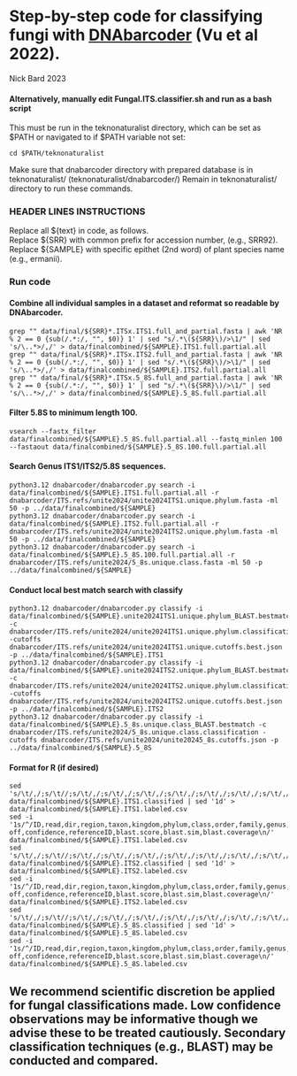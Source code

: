 # Step-by-step code for classifying fungi with [DNAbarcoder](https://github.com/vuthuyduong/dnabarcoder) (Vu et al 2022). <br>
Nick Bard 2023

#### Alternatively, manually edit Fungal.ITS.classifier.sh and run as a bash script

This must be run in the teknonaturalist directory, which can be set as $PATH or navigated to if $PATH variable not set:
```
cd $PATH/teknonaturalist
```

Make sure that dnabarcoder directory with prepared database is in teknonaturalist/ (teknonaturalist/dnabarcoder/)
Remain in teknonaturalist/ directory to run these commands.

### HEADER LINES INSTRUCTIONS
Replace all ${text} in code, as follows.<br>
Replace ${SRR} with common prefix for accession number, (e.g., SRR92).<br>
Replace ${SAMPLE} with specific epithet (2nd word) of plant species name (e.g., ermanii).<br>

### Run code <br>
#### Combine all individual samples in a dataset and reformat so readable by DNAbarcoder.
```
grep "" data/final/${SRR}*.ITSx.ITS1.full_and_partial.fasta | awk 'NR % 2 == 0 {sub(/.*:/, "", $0)} 1' | sed "s/.*\(${SRR}\)/>\1/" | sed 's/\..*>/,/' > data/finalcombined/${SAMPLE}.ITS1.full.partial.all
grep "" data/final/${SRR}*.ITSx.ITS2.full_and_partial.fasta | awk 'NR % 2 == 0 {sub(/.*:/, "", $0)} 1' | sed "s/.*\(${SRR}\)/>\1/" | sed 's/\..*>/,/' > data/finalcombined/${SAMPLE}.ITS2.full.partial.all
grep "" data/final/${SRR}*.ITSx.5_8S.full_and_partial.fasta | awk 'NR % 2 == 0 {sub(/.*:/, "", $0)} 1' | sed "s/.*\(${SRR}\)/>\1/" | sed 's/\..*>/,/' > data/finalcombined/${SAMPLE}.5_8S.full.partial.all
```

#### Filter 5.8S to minimum length 100.
```
vsearch --fastx_filter data/finalcombined/${SAMPLE}.5_8S.full.partial.all --fastq_minlen 100 --fastaout data/finalcombined/${SAMPLE}.5_8S.100.full.partial.all
```

#### Search Genus ITS1/ITS2/5.8S sequences.
```
python3.12 dnabarcoder/dnabarcoder.py search -i data/finalcombined/${SAMPLE}.ITS1.full.partial.all -r dnabarcoder/ITS.refs/unite2024/unite2024ITS1.unique.phylum.fasta -ml 50 -p ../data/finalcombined/${SAMPLE}
python3.12 dnabarcoder/dnabarcoder.py search -i data/finalcombined/${SAMPLE}.ITS2.full.partial.all -r dnabarcoder/ITS.refs/unite2024/unite2024ITS2.unique.phylum.fasta -ml 50 -p ../data/finalcombined/${SAMPLE}
python3.12 dnabarcoder/dnabarcoder.py search -i data/finalcombined/${SAMPLE}.5_8S.100.full.partial.all -r dnabarcoder/ITS.refs/unite2024/5_8s.unique.class.fasta -ml 50 -p ../data/finalcombined/${SAMPLE}
```
#### Conduct local best match search with classify
```
python3.12 dnabarcoder/dnabarcoder.py classify -i data/finalcombined/${SAMPLE}.unite2024ITS1.unique.phylum_BLAST.bestmatch -c dnabarcoder/ITS.refs/unite2024/unite2024ITS1.unique.phylum.classification -cutoffs dnabarcoder/ITS.refs/unite2024/unite2024ITS1.unique.cutoffs.best.json -p ../data/finalcombined/${SAMPLE}.ITS1
python3.12 dnabarcoder/dnabarcoder.py classify -i data/finalcombined/${SAMPLE}.unite2024ITS2.unique.phylum_BLAST.bestmatch -c dnabarcoder/ITS.refs/unite2024/unite2024ITS2.unique.phylum.classification -cutoffs dnabarcoder/ITS.refs/unite2024/unite2024ITS2.unique.cutoffs.best.json -p ../data/finalcombined/${SAMPLE}.ITS2
python3.12 dnabarcoder/dnabarcoder.py classify -i data/finalcombined/${SAMPLE}.5_8s.unique.class_BLAST.bestmatch -c dnabarcoder/ITS.refs/unite2024/5_8s.unique.class.classification -cutoffs dnabarcoder/ITS.refs/unite2024/unite20245_8s.cutoffs.json -p ../data/finalcombined/${SAMPLE}.5_8S
```
#### Format for R (if desired)
```
sed 's/\t/,/;s/\t//;s/\t/,/;s/\t/,/;s/\t/,/;s/\t/,/;s/\t/,/;s/\t/,/;s/\t/,/;s/\t/,/;s/.__//;s/;.__/,/;s/;.__/,/;s/;.__/,/;s/;.__/,/;s/;.__/,/;s/;.__/,/;s/|/,/;s/|/,/' data/finalcombined/${SAMPLE}.ITS1.classified | sed '1d' > data/finalcombined/${SAMPLE}.ITS1.labeled.csv
sed -i '1s/^/ID,read,dir,region,taxon,kingdom,phylum,class,order,family,genus,species,rank,cut-off,confidence,referenceID,blast.score,blast.sim,blast.coverage\n/' data/finalcombined/${SAMPLE}.ITS1.labeled.csv
sed 's/\t/,/;s/\t//;s/\t/,/;s/\t/,/;s/\t/,/;s/\t/,/;s/\t/,/;s/\t/,/;s/\t/,/;s/\t/,/;s/.__//;s/;.__/,/;s/;.__/,/;s/;.__/,/;s/;.__/,/;s/;.__/,/;s/;.__/,/;s/|/,/;s/|/,/' data/finalcombined/${SAMPLE}.ITS2.classified | sed '1d' > data/finalcombined/${SAMPLE}.ITS2.labeled.csv
sed -i '1s/^/ID,read,dir,region,taxon,kingdom,phylum,class,order,family,genus,species,rank,cut-off,confidence,referenceID,blast.score,blast.sim,blast.coverage\n/' data/finalcombined/${SAMPLE}.ITS2.labeled.csv
sed 's/\t/,/;s/\t//;s/\t/,/;s/\t/,/;s/\t/,/;s/\t/,/;s/\t/,/;s/\t/,/;s/\t/,/;s/\t/,/;s/.__//;s/;.__/,/;s/;.__/,/;s/;.__/,/;s/;.__/,/;s/;.__/,/;s/;.__/,/;s/|/,/;s/|/,/' data/finalcombined/${SAMPLE}.5_8S.classified | sed '1d' > data/finalcombined/${SAMPLE}.5_8S.labeled.csv
sed -i '1s/^/ID,read,dir,region,taxon,kingdom,phylum,class,order,family,genus,species,rank,cut-off,confidence,referenceID,blast.score,blast.sim,blast.coverage\n/' data/finalcombined/${SAMPLE}.5_8S.labeled.csv
```

## We recommend scientific discretion be applied for fungal classifications made. Low confidence observations may be informative though we advise these to be treated cautiously. Secondary classification techniques (e.g., BLAST) may be conducted and compared.
